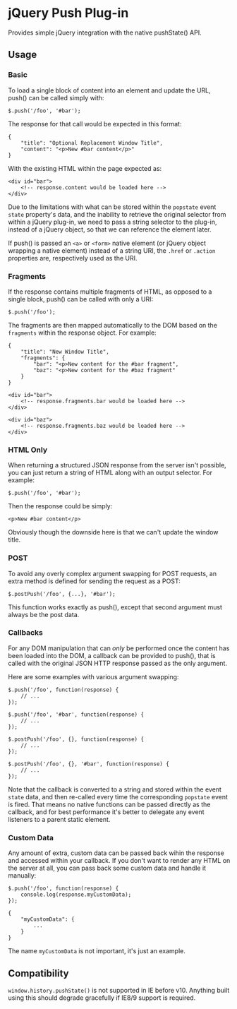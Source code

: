 # jQuery Push Plug-in

Provides simple jQuery integration with the native pushState() API. 



## Usage



### Basic

To load a single block of content into an element and update the URL, push() can be called simply with:

    $.push('/foo', '#bar');

The response for that call would be expected in this format:

    {
        "title": "Optional Replacement Window Title",
        "content": "<p>New #bar content</p>"
    }

With the existing HTML within the page expected as:

    <div id="bar">
        <!-- response.content would be loaded here -->
    </div>

Due to the limitations with what can be stored within the `popstate` event `state` property's data, and the inability to retrieve the original selector from within a jQuery plug-in, we need to pass a string selector to the plug-in, instead of a jQuery object, so that we can reference the element later.

If push() is passed an `<a>` or `<form>` native element (or jQuery object wrapping a native element) instead of a string URI, the `.href` or `.action` properties are, respectively used as the URI.



### Fragments

If the response contains multiple fragments of HTML, as opposed to a single block, push() can be called with only a URI:

    $.push('/foo');

The fragments are then mapped automatically to the DOM based on the `fragments` within the response object. For example:

    {
        "title": "New Window Title",
        "fragments": {
            "bar": "<p>New content for the #bar fragment",
            "baz": "<p>New content for the #baz fragment"
        }
    }

<!-- -->

    <div id="bar">
        <!-- response.fragments.bar would be loaded here -->
    </div>

    <div id="baz">
        <!-- response.fragments.baz would be loaded here -->
    </div>



### HTML Only

When returning a structured JSON response from the server isn't possible, you can just return a string of HTML along with an output selector. For example:

    $.push('/foo', '#bar');

Then the response could be simply:

    <p>New #bar content</p>

Obviously though the downside here is that we can't update the window title.



### POST

To avoid any overly complex argument swapping for POST requests, an extra method is defined for sending the request as a POST:

    $.postPush('/foo', {...}, '#bar');

This function works exactly as push(), except that second argument must always be the post data.



### Callbacks

For any DOM manipulation that can *only* be performed once the content has been loaded into the DOM, a callback can be provided to push(), that is called with the original JSON HTTP response passed as the only argument.

Here are some examples with various argument swapping:

    $.push('/foo', function(response) {
        // ...
    });

    $.push('/foo', '#bar', function(response) {
        // ...
    });

    $.postPush('/foo', {}, function(response) {
        // ...
    });

    $.postPush('/foo', {}, '#bar', function(response) {
        // ...
    });

Note that the callback is converted to a string and stored within the event `state` data, and then re-called every time the corresponding `popstate` event is fired. That means no native functions can be passed directly as the callback, and for best performance it's better to delegate any event listeners to a parent static element.



### Custom Data

Any amount of extra, custom data can be passed back wihin the response and accessed within your callback. If you don't want to render any HTML on the server at all, you can pass back some custom data and handle it manually:

    $.push('/foo', function(response) {
        console.log(response.myCustomData);
    });

<!-- -->

    {
        "myCustomData": {
            ...
        }
    }

The name `myCustomData` is not important, it's just an example.



## Compatibility

`window.history.pushState()` is not supported in IE before v10. Anything built using this should degrade gracefully if IE8/9 support is required.
